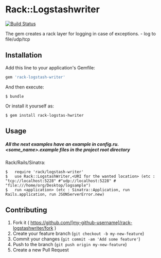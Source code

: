 # Rack::Logstashwriter
[![Build Status](https://magnum.travis-ci.com/kontera-technologies/rack-logstash-writer.svg?token=njzKjnEfT4vj1w52zQEu&branch=master)](https://magnum.travis-ci.com/kontera-technologies/rack-logstash-writer)

The gem creates a rack layer for logging in case of exceptions. - log to file/udp/tcp

## Installation

Add this line to your application's Gemfile:

```ruby
gem 'rack-logstash-writer'
```

And then execute:

    $ bundle

Or install it yourself as:

    $ gem install rack-logstas-hwriter

## Usage
##### All the next examples have an example in config.ru.<some_name>.example files in the project root directory

Rack/Rails/Sinatra:

    $   require 'rack/logstash-writer'
    $   use Rack::LogstashWriter,<URI for the wanted location> (etc : "tcp://localhost:5228" #"udp://localhost:5228" # "file:///home/org/Desktop/logsample")
    $   run <application> (etc : Sinatra::Application, run Rails.application, run JSONServerError.new)

## Contributing

1. Fork it ( https://github.com/[my-github-username]/rack-logstashwriter/fork )
2. Create your feature branch (`git checkout -b my-new-feature`)
3. Commit your changes (`git commit -am 'Add some feature'`)
4. Push to the branch (`git push origin my-new-feature`)
5. Create a new Pull Request
